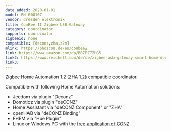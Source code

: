 ```yaml
---
date_added: 2020-01-01
model: BN-600107
vendor: dresden elektronik
title: ConBee II Zigbee USB Gateway
category: coordinator
supports: coordinator
zigbeeid: none
compatible: [deconz,zha,z2m]
mlink: https://phoscon.de/en/conbee2
link: https://www.amazon.com/dp/B07PZ7ZHG5
link2: https://www.reichelt.com/de/de/zigbee-usb-gateway-smart-home-deconz-ii-p260151.html
link3: 
---
```

Zigbee Home Automation 1.2 (ZHA 1.2) compatible coordinator.

Compatible with following Home Automation solutions:
- Jeedom via plugin "Deconz"
- Domoticz via plugin "deCONZ"
- Home Assistant via "deCONZ Component" or "ZHA"
- openHAB via "deCONZ Binding"
- FHEM via "Hue Plugin"
- Linux or Windows PC with the [free application of CONZ](https://phoscon.de/en/conbee2/install) 
